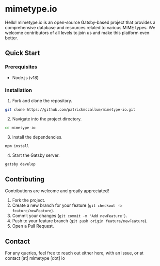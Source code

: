# mimetype.io

Hello! mimetype.io is an open-source Gatsby-based project that provides a comprehensive database and resources related to various MIME types. We welcome contributors of all levels to join us and make this platform even better.

## Quick Start

### Prerequisites

- Node.js (v18)

### Installation

1. Fork and clone the repository.

```bash
git clone https://github.com/patrickmccallum/mimetype-io.git
```

2. Navigate into the project directory.

```bash
cd mimetype-io
```

3. Install the dependencies.

```bash
npm install
```

4. Start the Gatsby server.

```bash
gatsby develop
```

## Contributing

Contributions are welcome and greatly appreciated!

1. Fork the project.
2. Create a new branch for your feature (`git checkout -b feature/newFeature`).
3. Commit your changes (`git commit -m 'Add newFeature'`).
4. Push to your feature branch (`git push origin feature/newFeature`).
5. Open a Pull Request.

## Contact

For any queries, feel free to reach out either here, with an issue, or at contact [at] mimetype [dot] io
